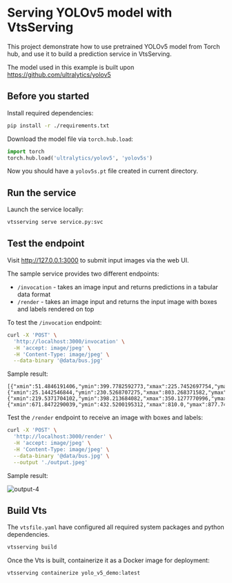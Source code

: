 # Serving YOLOv5 model with VtsServing 

This project demonstrate how to use pretrained YOLOv5 model from Torch hub, and use
it to build a prediction service in VtsServing.

The model used in this example is built upon https://github.com/ultralytics/yolov5

## Before you started

Install required dependencies:

```bash
pip install -r ./requirements.txt
```

Download the model file via `torch.hub.load`:

```python
import torch
torch.hub.load('ultralytics/yolov5', 'yolov5s')
```

Now you should have a `yolov5s.pt` file created in current directory.

## Run the service

Launch the service locally:

```bash
vtsserving serve service.py:svc
```


## Test the endpoint

Visit http://127.0.0.1:3000 to submit input images via the web UI.

The sample service provides two different endpoints:
* `/invocation` - takes an image input and returns predictions in a tabular data format
* `/render` - takes an image input and returns the input image with boxes and labels rendered on top


To test the `/invocation` endpoint:

```bash
curl -X 'POST' \
  'http://localhost:3000/invocation' \
  -H 'accept: image/jpeg' \
  -H 'Content-Type: image/jpeg' \
  --data-binary '@data/bus.jpg'
```

Sample result:
```
[{"xmin":51.4846191406,"ymin":399.7782592773,"xmax":225.7452697754,"ymax":894.1701049805,"confidence":0.8960712552,"class":0,"name":"person"},{"xmin":25.1442546844,"ymin":230.5268707275,"xmax":803.268371582,"ymax":767.0746459961,"confidence":0.8453037143,"class":5,"name":"bus"},{"xmin":219.5371704102,"ymin":398.213684082,"xmax":350.1277770996,"ymax":861.6119384766,"confidence":0.7823933363,"class":0,"name":"person"},{"xmin":671.8472290039,"ymin":432.5200195312,"xmax":810.0,"ymax":877.744934082,"confidence":0.6512392759,"class":0,"name":"person"}]%
```


Test the `/render` endpoint to receive an image with boxes and labels:
```bash
curl -X 'POST' \
  'http://localhost:3000/render' \
  -H 'accept: image/jpeg' \
  -H 'Content-Type: image/jpeg' \
  --data-binary '@data/bus.jpg' \
  --output './output.jpeg'
```

Sample result:

![output-4](https://user-images.githubusercontent.com/489344/178635310-99dc7fde-5224-4fab-84cf-1a87277a0450.jpeg)



## Build Vts

The `vtsfile.yaml` have configured all required system packages and python dependencies. 

```bash
vtsserving build
```

Once the Vts is built, containerize it as a Docker image for deployment:

```bash
vtsserving containerize yolo_v5_demo:latest
```
